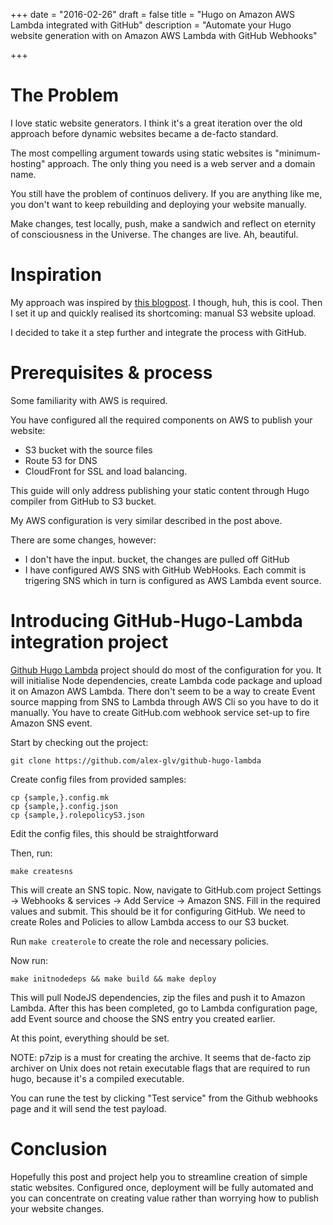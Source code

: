 +++
date = "2016-02-26"
draft = false
title = "Hugo on Amazon AWS Lambda integrated with GitHub"
description = "Automate your Hugo website generation with on Amazon AWS Lambda with GitHub Webhooks"

+++

# The Problem

I love static website generators. I think it's a great iteration over the old approach before dynamic websites became a de-facto standard.

The most compelling argument towards using static websites is "minimum-hosting" approach.
The only thing you need is a web server and a domain name.

You still have the problem of continuos delivery. If you are anything like me, you don't want to keep rebuilding and deploying your website manually.

Make changes, test locally, push, make a sandwich and reflect on eternity of consciousness in the Universe. The changes are live. Ah, beautiful.

# Inspiration

My approach was inspired by [this blogpost](bezdelev.com/post/hugo-aws-lambda-static-website/).
I though, huh, this is cool. Then I set it up and quickly realised its shortcoming: manual S3 website upload.

I decided to take it a step further and integrate the process with GitHub.

# Prerequisites & process

Some familiarity with AWS is required.

You have configured all the required components on AWS to publish your website:

 - S3 bucket with the source files
 - Route 53 for DNS
 - CloudFront for SSL and load balancing.
 
This guide will only address publishing your static content through Hugo compiler from GitHub to S3 bucket.

My AWS configuration is very similar described in the post above. 

There are some changes, however: 

 - I don't have the input.<website> bucket, the changes are pulled off GitHub
 - I have configured AWS SNS with GitHub WebHooks. Each commit is trigering SNS which in turn is configured as AWS Lambda event source.

# Introducing GitHub-Hugo-Lambda integration project

[Github Hugo Lambda](https://github.com/alex-glv/github-hugo-lambda) project should do most of the configuration for you.
It will initialise Node dependencies, create Lambda code package and upload it on Amazon AWS Lambda.
There don't seem to be a way to create Event source mapping from SNS to Lambda through AWS Cli so you have to do it manually.
You have to create GitHub.com webhook service set-up to fire Amazon SNS event.

Start by checking out the project:

```git clone https://github.com/alex-glv/github-hugo-lambda```

Create config files from provided samples:

```
cp {sample,}.config.mk
cp {sample,}.config.json
cp {sample,}.rolepolicyS3.json
```

Edit the config files, this should be straightforward

Then, run:

```make createsns```

This will create an SNS topic.
Now, navigate to GitHub.com project Settings -> Webhooks & services -> Add Service -> Amazon SNS.
Fill in the required values and submit. This should be it for configuring GitHub.
We need to create Roles and Policies to allow Lambda access to our S3 bucket.

Run ```make createrole``` to create the role and necessary policies.

Now run:

```make initnodedeps && make build && make deploy```

This will pull NodeJS dependencies, zip the files and push it to Amazon Lambda.
After this has been completed, go to Lambda configuration page, add Event source and choose the SNS entry you created earlier.

At this point, everything should be set.

NOTE: p7zip is a must for creating the archive. It seems that de-facto zip archiver on Unix does not retain executable flags that are required to run hugo, because it's a compiled executable.

You can rune the test by clicking "Test service" from the Github webhooks page and it will send the test payload.

# Conclusion

Hopefully this post and project help you to streamline creation of simple static websites.
Configured once, deployment will be fully automated and you can concentrate on creating value rather than worrying how to publish your website changes.



